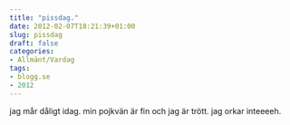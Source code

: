 ```yaml
---
title: "pissdag."
date: 2012-02-07T18:21:39+01:00
slug: pissdag
draft: false
categories:
- Allmänt/Vardag
tags:
- blogg.se
- 2012
---
```

jag mår dåligt idag. min pojkvän är fin och jag är trött. jag orkar inteeeeh.